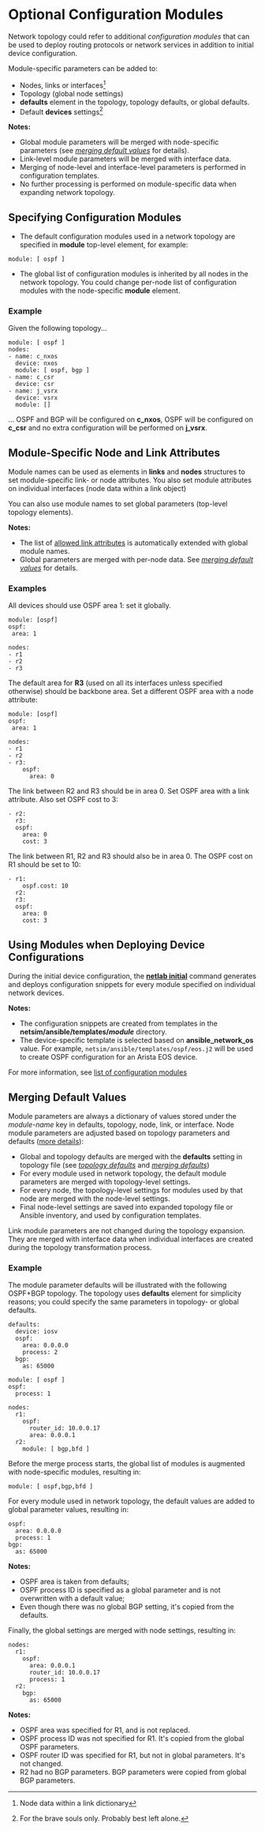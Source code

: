 # Optional Configuration Modules

Network topology could refer to additional *configuration modules* that can be used to deploy routing protocols or network services in addition to initial device configuration.

Module-specific parameters can be added to:

* Nodes, links or interfaces[^INTF]
* Topology (global node settings)
* **defaults** element in the topology, topology defaults, or global defaults.
* Default **devices** settings[^BRAVE]

[^INTF]: Node data within a link dictionary
[^BRAVE]: For the brave souls only. Probably best left alone.

**Notes:**
* Global module parameters will be merged with node-specific parameters (see *[merging default values](#merging-default-values)* for details).
* Link-level module parameters will be merged with interface data.
* Merging of node-level and interface-level parameters is performed in configuration templates.
* No further processing is performed on module-specific data when expanding network topology.

## Specifying Configuration Modules

* The default configuration modules used in a network topology are specified in **module** top-level element, for example:

```
module: [ ospf ]
```

* The global list of configuration modules is inherited by all nodes in the network topology. You could change per-node list of configuration modules with the node-specific **module** element.

### Example

Given the following topology...

```
module: [ ospf ]
nodes:
- name: c_nxos
  device: nxos
  module: [ ospf, bgp ]
- name: c_csr
  device: csr
- name: j_vsrx
  device: vsrx
  module: []
```

... OSPF and BGP will be configured on **c_nxos**, OSPF will be configured on **c_csr** and no extra configuration will be performed on **j_vsrx**.

## Module-Specific Node and Link Attributes

Module names can be used as elements in **links** and **nodes** structures to set module-specific link- or node attributes. You also set module attributes on individual interfaces (node data within a link object)

You can also use module names to set global parameters (top-level topology elements).

**Notes:**

* The list of [allowed link attributes](links.md#link-attributes) is automatically extended with global module names.
* Global parameters are merged with per-node data. See *[merging default values](#merging-default-values)* for details.

### Examples

All devices should use OSPF area 1: set it globally.

```
module: [ospf]
ospf:
 area: 1

nodes:
- r1
- r2
- r3
```

The default area for **R3** (used on all its interfaces unless specified otherwise) should be backbone area. Set a different OSPF area with a node attribute:

```
module: [ospf]
ospf:
 area: 1

nodes:
- r1
- r2
- r3:
    ospf:
      area: 0
```

The link between R2 and R3 should be in area 0. Set OSPF area with a link attribute. Also set OSPF cost to 3:

```
- r2:
  r3:
  ospf:
    area: 0
    cost: 3
```

The link between R1, R2 and R3 should also be in area 0. The OSPF cost on R1 should be set to 10:

```
- r1:
    ospf.cost: 10
  r2:
  r3:
  ospf:
    area: 0
    cost: 3
```

## Using Modules when Deploying Device Configurations

During the initial device configuration, the **[netlab initial](../netlab/initial.md)** command generates and deploys configuration snippets for every module specified on individual network devices.

**Notes:**

* The configuration snippets are created from templates in the **netsim/ansible/templates/_module_** directory.
* The device-specific template is selected based on **ansible_network_os** value. For example, `netsim/ansible/templates/ospf/eos.j2` will be used to create OSPF configuration for an Arista EOS device.

For more information, see [list of configuration modules](module-reference.md)

## Merging Default Values

Module parameters are always a dictionary of values stored under the *module-name* key in defaults, topology, node, link, or interface. Node module parameters are adjusted based on topology parameters and defaults ([more details](dev/module-attributes.md)):

* Global and topology defaults are merged with the **defaults** setting in topology file (see [*topology defaults*](defaults.md) and *[merging defaults](addressing.md#merging-defaults)*)
* For every module used in network topology, the default module parameters are merged with topology-level settings.
* For every node, the topology-level settings for modules used by that node are merged with the node-level settings.
* Final node-level settings are saved into expanded topology file or Ansible inventory, and used by configuration templates.

Link module parameters are not changed during the topology expansion. They are merged with interface data when individual interfaces are created during the topology transformation process.

### Example

The module parameter defaults will be illustrated with the following OSPF+BGP topology. The topology uses **defaults** element for simplicity reasons; you could specify the same parameters in topology- or global defaults.

```
defaults:
  device: iosv
  ospf:
    area: 0.0.0.0
    process: 2
  bgp:
    as: 65000

module: [ ospf ]
ospf:
  process: 1

nodes:
  r1:
    ospf:
      router_id: 10.0.0.17
      area: 0.0.0.1
  r2:
    module: [ bgp,bfd ]
```

Before the merge process starts, the global list of modules is augmented with node-specific modules, resulting in:

```
module: [ ospf,bgp,bfd ]
```

For every module used in network topology, the default values are added to global parameter values, resulting in:

```
ospf:
  area: 0.0.0.0
  process: 1
bgp:
  as: 65000
```

**Notes:**
* OSPF area is taken from defaults;
* OSPF process ID is specified as a global parameter and is not overwritten with a default value;
* Even though there was no global BGP setting, it's copied from the defaults.

Finally, the global settings are merged with node settings, resulting in:

```
nodes:
  r1:
    ospf:
      area: 0.0.0.1
      router_id: 10.0.0.17
      process: 1
  r2:
    bgp:
      as: 65000
```

**Notes:**
* OSPF area was specified for R1, and is not replaced.
* OSPF process ID was not specified for R1. It's copied from the global OSPF parameters.
* OSPF router ID was specified for R1, but not in global parameters. It's not changed.
* R2 had no BGP parameters. BGP parameters were copied from global BGP parameters.
